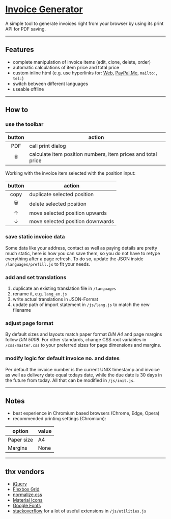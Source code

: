 # **[Invoice Generator](https://devidwolf.github.io/invoice-generator/)**
A simple tool to generate invoices right from your browser by using its print API for PDF saving.

---

## **Features**
- complete manipulation of invoice items (edit, clone, delete, order)
- automatic calculations of item price and total price
- custom inline html (e.g. use hyperlinks for: [Web](https://example.com), [PayPal.Me](https://paypal.me), `mailto:`, `tel:`)
- switch between different languages
- useable offline

---

## **How to**

### use the toolbar
|button|action|
|:---:|---|
|PDF|call print dialog|
|🖩|calculate item position numbers, item prices and total price|

Working with the invoice item selected with the position input:

|button|action|
|:---:|---|
|copy|duplicate selected position|
|🗑️|delete selected position|
|↑|move selected position upwards|
|↓|move selected position downwards|

### save static invoice data
Some data like your address, contact as well as paying details are pretty much static, here is how you can save them, so you do not have to retype everything after a page refresh. To do so, update the JSON inside `/languages/prefill.js` to fit your needs.

### add and set translations
1. duplicate an existing translation file in `/languages`
2. rename it, e.g. `lang_en.js`
3. write actual translations in JSON-Format
4. update path of import statement in `/js/lang.js` to match the new filename

### adjust page format
By default sizes and layouts match paper format *DIN A4* and page margins follow *DIN 5008*. For other standards, change CSS root variables in `/css/master.css` to your preferred sizes for page dimensions and margins.

### modify logic for default invoice no. and dates
Per default the invoice number is the current UNIX timestamp and invoice as well as delivery date equal todays date, while the due date is 30 days in the future from today. All that can be modified in `/js/init.js`.

---

## **Notes**
- best experience in Chromium based browsers (Chrome, Edge, Opera)
- recommended printing settings (Chromium):

|option|value|
|---|---|
|Paper size|A4|
|Margins|None|

---

## **thx vendors**
  - [jQuery](http://jquery.com)
  - [Flexbox Grid](http://flexboxgrid.com)
  - [normalize.css](https://necolas.github.io/normalize.css/)
  - [Material Icons](https://material.io/resources/icons/)
  - [Google Fonts](https://fonts.google.com/)
  - [stackoverflow](https://stackoverflow.com) for a lot of useful extensions in `/js/utilities.js`
